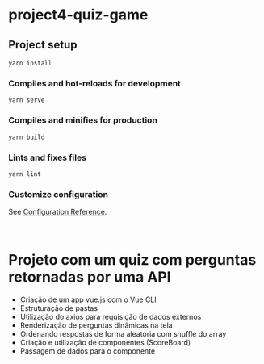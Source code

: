 # project4-quiz-game

## Project setup
```
yarn install
```

### Compiles and hot-reloads for development
```
yarn serve
```

### Compiles and minifies for production
```
yarn build
```

### Lints and fixes files
```
yarn lint
```

### Customize configuration
See [Configuration Reference](https://cli.vuejs.org/config/).

<br>

# Projeto com um quiz com perguntas retornadas por uma API

- Criação de um app vue.js com o Vue CLI
- Estruturação de pastas
- Utilização do axios para requisição de dados externos
- Renderização de perguntas dinâmicas na tela
- Ordenando respostas de forma aleatória com shuffle do array
- Criação e utilização de componentes (ScoreBoard)
- Passagem de dados para o componente